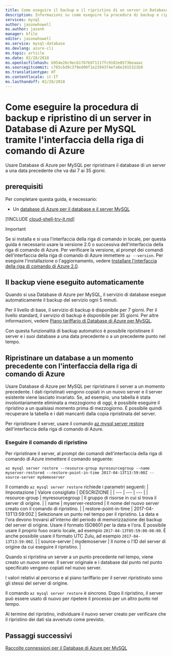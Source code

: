 ```yaml
---
title: Come eseguire il backup e il ripristino di un server in Database di Azure per MySQL
description: Informazioni su come eseguire la procedura di backup e ripristino di un server in Database di Azure per MySQL tramite l'interfaccia della riga di comando di Azure.
services: mysql
author: jasonwhowell
ms.author: jasonh
manager: kfile
editor: jasonwhowell
ms.service: mysql-database
ms.devlang: azure-cli
ms.topic: article
ms.date: 02/28/2018
ms.openlocfilehash: b954e26c9ecb1767b971117fc9102e8573beaaac
ms.sourcegitcommit: c765cbd9c379ed00f1e2394374efa8e1915321b9
ms.translationtype: HT
ms.contentlocale: it-IT
ms.lasthandoff: 02/28/2018
---
```

# <a name="how-to-backup-and-restore-a-server-in-azure-database-for-mysql-by-using-the-azure-cli"></a>Come eseguire la procedura di backup e ripristino di un server in Database di Azure per MySQL tramite l'interfaccia della riga di comando di Azure

Usare Database di Azure per MySQL per ripristinare il database di un server a una data precedente che va dai 7 ai 35 giorni.

## <a name="prerequisites"></a>prerequisiti
Per completare questa guida, è necessario:
- Un [database di Azure per il database e il server MySQL](quickstart-create-mysql-server-database-using-azure-portal.md)

[!INCLUDE [cloud-shell-try-it.md](../../includes/cloud-shell-try-it.md)]

> [!IMPORTANT]
> Se si installa e si usa l'interfaccia della riga di comando in locale, per questa guida è necessario usare la versione 2.0 o successiva dell'interfaccia della riga di comando di Azure. Per verificare la versione, al prompt dei comandi dell'interfaccia della riga di comando di Azure immettere `az --version`. Per eseguire l'installazione o l'aggiornamento, vedere [Installare l'interfaccia della riga di comando di Azure 2.0]( /cli/azure/install-azure-cli).

## <a name="backup-happens-automatically"></a>Il backup viene eseguito automaticamente
Quando si usa Database di Azure per MySQL, il servizio di database esegue automaticamente il backup del servizio ogni 5 minuti. 

Per il livello di base, il servizio di backup è disponibile per 7 giorni. Per il livello standard, il servizio di backup è disponibile per 35 giorni. Per altre informazioni, vedere [Piano tariffario di Database di Azure per MySQL](concepts-pricing-tiers.md).

Con questa funzionalità di backup automatico è possibile ripristinare il server e i suoi database a una data precedente o a un precedente punto nel tempo.

## <a name="restore-a-database-to-a-previous-point-in-time-by-using-the-azure-cli"></a>Ripristinare un database a un momento precedente con l'interfaccia della riga di comando di Azure
Usare Database di Azure per MySQL per ripristinare il server a un momento precedente. I dati ripristinati vengono copiati in un nuovo server e il server esistente viene lasciato invariato. Se, ad esempio, una tabella è stata involontariamente eliminata a mezzogiorno di oggi, è possibile eseguire il ripristino a un qualsiasi momento prima di mezzogiorno. È possibile quindi recuperare la tabella e i dati mancanti dalla copia ripristinata del server. 

Per ripristinare il server, usare il comando [az mysql server restore](/cli/azure/mysql/server#az_mysql_server_restore) dell'interfaccia della riga di comando di Azure.

### <a name="run-the-restore-command"></a>Eseguire il comando di ripristino

Per ripristinare il server, al prompt dei comandi dell'interfaccia della riga di comando di Azure immettere il comando seguente:

```azurecli-interactive
az mysql server restore --resource-group myresourcegroup --name myserver-restored --restore-point-in-time 2017-04-13T13:59:00Z --source-server mydemoserver
```

Il comando `az mysql server restore` richiede i parametri seguenti:
| Impostazione | Valore consigliato | DESCRIZIONE  |
| --- | --- | --- |
| resource-group | myresourcegroup |  Il gruppo di risorse in cui si trova il server di origine.  |
| name | myserver-restored | Il nome del nuovo server creato con il comando di ripristino. |
| restore-point-in-time | 2017-04-13T13:59:00Z | Selezionare un punto nel tempo per il ripristino. La data e l'ora devono trovarsi all'interno del periodo di memorizzazione dei backup del server di origine. Usare il formato ISO8601 per la data e l'ora. È possibile usare il proprio fuso orario locale, ad esempio `2017-04-13T05:59:00-08:00`. È anche possibile usare il formato UTC Zulu, ad esempio `2017-04-13T13:59:00Z`. |
| source-server | mydemoserver | Il nome o l'ID del server di origine da cui eseguire il ripristino. |

Quando si ripristina un server a un punto precedente nel tempo, viene creato un nuovo server. Il server originale e i database dal punto nel punto specificato vengono copiati nel nuovo server.

I valori relativi al percorso e al piano tariffario per il server ripristinato sono gli stessi del server di origine. 

Il comando `az mysql server restore` è sincrono. Dopo il ripristino, il server può essere usato di nuovo per ripetere il processo per un altro punto nel tempo. 

Al termine del ripristino, individuare il nuovo server creato per verificare che il ripristino dei dati sia avvenuto come previsto.

## <a name="next-steps"></a>Passaggi successivi
[Raccolte connessioni per il Database di Azure per MySQL](concepts-connection-libraries.md)
